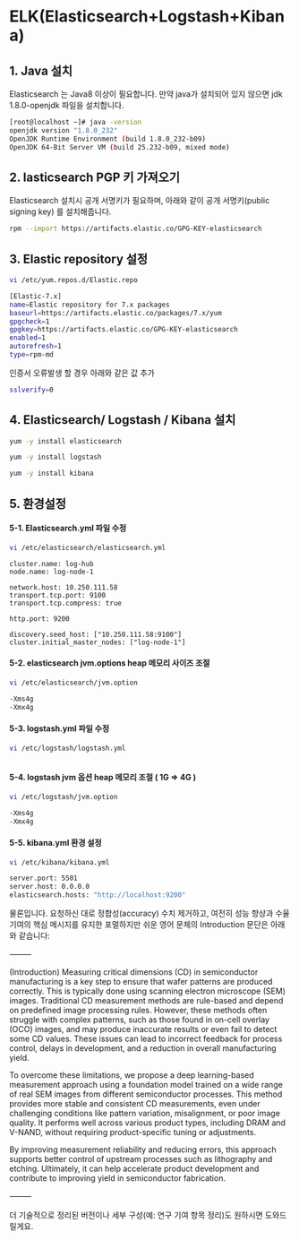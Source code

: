 # ELK(Elasticsearch+Logstash+Kibana)

## 1. Java 설치
Elasticsearch 는 Java8 이상이 필요합니다. 만약 java가 설치되어 있지 않으면 jdk 1.8.0-openjdk 파일을 설치합니다.

```sh
[root@localhost ~]# java -version
openjdk version "1.8.0_232"
OpenJDK Runtime Environment (build 1.8.0_232-b09)
OpenJDK 64-Bit Server VM (build 25.232-b09, mixed mode)
```

## 2. lasticsearch PGP 키 가져오기
Elasticsearch 설치시 공개 서명키가 필요하며, 아래와 같이 공개 서명키(public signing key) 를 설치해줍니다.

```sh
rpm --import https://artifacts.elastic.co/GPG-KEY-elasticsearch
```

## 3. Elastic repository 설정

```sh
vi /etc/yum.repos.d/Elastic.repo
```
```sh
[Elastic-7.x]
name=Elastic repository for 7.x packages
baseurl=https://artifacts.elastic.co/packages/7.x/yum
gpgcheck=1
gpgkey=https://artifacts.elastic.co/GPG-KEY-elasticsearch
enabled=1
autorefresh=1
type=rpm-md
```
인증서 오류발생 할 경우 아래와 같은 값 추가
```sh
sslverify=0
```
## 4. Elasticsearch/ Logstash / Kibana  설치

```sh
yum -y install elasticsearch

yum -y install logstash

yum -y install kibana
```

## 5. 환경설정

#### 5-1. Elasticsearch.yml 파일 수정
```sh
vi /etc/elasticsearch/elasticsearch.yml
```
```
cluster.name: log-hub
node.name: log-node-1

network.host: 10.250.111.58
transport.tcp.port: 9100
transport.tcp.compress: true

http.port: 9200

discovery.seed_host: ["10.250.111.58:9100"]
cluster.initial_master_nodes: ["log-node-1"]
```
#### 5-2. elasticsearch jvm.options heap 메모리 사이즈 조절
```sh
vi /etc/elasticsearch/jvm.option
```
```sh
-Xms4g
-Xmx4g
```
#### 5-3. logstash.yml 파일 수정
```sh
vi /etc/logstash/logstash.yml
```
```sh
```
#### 5-4. logstash jvm 옵션 heap 메모리 조절 ( 1G => 4G )
```sh
vi /etc/logstash/jvm.option
```
```sh
-Xms4g
-Xmx4g
```
#### 5-5. kibana.yml 환경 설정
```sh
vi /etc/kibana/kibana.yml
```
```sh
server.port: 5501
server.host: 0.0.0.0
elasticsearch.hosts: "http://localhost:9200"
```


물론입니다. 요청하신 대로 정합성(accuracy) 수치 제거하고, 여전히 성능 향상과 수율 기여의 핵심 메시지를 유지한 포멀하지만 쉬운 영어 문체의 Introduction 문단은 아래와 같습니다:

⸻

(Introduction)
Measuring critical dimensions (CD) in semiconductor manufacturing is a key step to ensure that wafer patterns are produced correctly. This is typically done using scanning electron microscope (SEM) images. Traditional CD measurement methods are rule-based and depend on predefined image processing rules. However, these methods often struggle with complex patterns, such as those found in on-cell overlay (OCO) images, and may produce inaccurate results or even fail to detect some CD values. These issues can lead to incorrect feedback for process control, delays in development, and a reduction in overall manufacturing yield.

To overcome these limitations, we propose a deep learning-based measurement approach using a foundation model trained on a wide range of real SEM images from different semiconductor processes. This method provides more stable and consistent CD measurements, even under challenging conditions like pattern variation, misalignment, or poor image quality. It performs well across various product types, including DRAM and V-NAND, without requiring product-specific tuning or adjustments.

By improving measurement reliability and reducing errors, this approach supports better control of upstream processes such as lithography and etching. Ultimately, it can help accelerate product development and contribute to improving yield in semiconductor fabrication.

⸻

더 기술적으로 정리된 버전이나 세부 구성(예: 연구 기여 항목 정리)도 원하시면 도와드릴게요.
